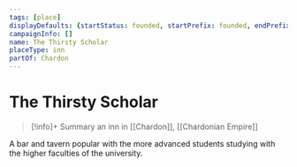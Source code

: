 ```yaml
---
tags: [place]
displayDefaults: {startStatus: founded, startPrefix: founded, endPrefix: destroyed, endStatus: destroyed}
campaignInfo: []
name: The Thirsty Scholar
placeType: inn
partOf: Chardon
---
```

# The Thirsty Scholar
>[!info]+ Summary
> an inn in [[Chardon]], [[Chardonian Empire]]

A bar and tavern popular with the more advanced students studying with the higher faculties of the university. 

